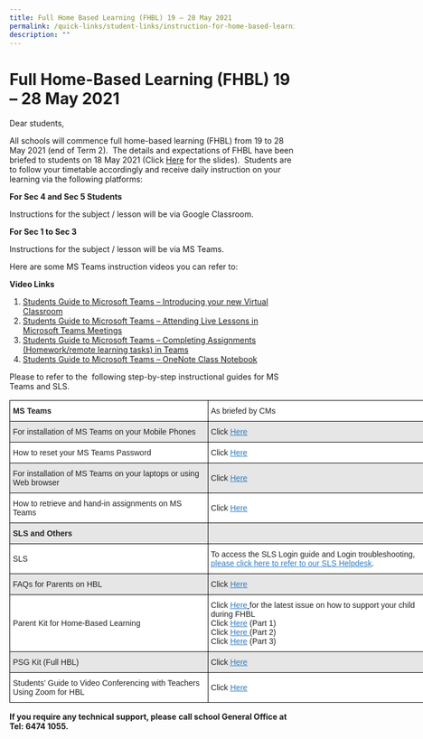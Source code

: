 ```yaml
---
title: Full Home Based Learning (FHBL) 19 – 28 May 2021
permalink: /quick-links/student-links/instruction-for-home-based-learning-hbl/
description: ""
---
```

Full Home-Based Learning (FHBL) 19 – 28 May 2021
================================================

Dear students,

All schools will commence full home-based learning (FHBL) from 19 to 28 May 2021 (end of Term 2).  The details and expectations of FHBL have been briefed to students on 18 May 2021 (Click [Here](https://www.queenstownsec.moe.edu.sg/wp-content/uploads/2021/05/Expectations-of-FHBL.pdf) for the slides).  Students are to follow your timetable accordingly and receive daily instruction on your learning via the following platforms:

**For Sec 4 and Sec 5 Students**

Instructions for the subject / lesson will be via Google Classroom.

**For Sec 1 to Sec 3**

Instructions for the subject / lesson will be via MS Teams.

Here are some MS Teams instruction videos you can refer to: 

**Video Links**

1.  [Students Guide to Microsoft Teams – Introducing your new Virtual Classroom](https://www.youtube.com/watch?v=jx36qQf_Qpk)
2.  [Students Guide to Microsoft Teams – Attending Live Lessons in Microsoft Teams Meetings](https://www.youtube.com/watch?v=fdaMa1DSwXo)
3.  [Students Guide to Microsoft Teams – Completing Assignments (Homework/remote learning tasks) in Teams](https://www.youtube.com/watch?v=ARLONxW8o4g)
4.  [Students Guide to Microsoft Teams – OneNote Class Notebook](https://www.youtube.com/watch?v=4IGQtA-_lds)

Please to refer to the  following step-by-step instructional guides for MS Teams and SLS.



<table style="border-collapse:collapse;border-spacing:0;table-layout: fixed; width: 752px" class="tg"><colgroup><col style="width: 351px"><col style="width: 401px"></colgroup><thead><tr><th style="background-color:#FFF;border-color:black;border-style:solid;border-width:1px;color:#222;font-family:Arial, sans-serif;font-size:14px;font-weight:bold;overflow:hidden;padding:10px 5px;text-align:left;vertical-align:top;word-break:normal"><span style="font-weight:bold">MS Teams</span></th><th style="background-color:#FFF;border-color:black;border-style:solid;border-width:1px;color:#222;font-family:Arial, sans-serif;font-size:14px;font-weight:normal;overflow:hidden;padding:10px 5px;text-align:left;vertical-align:middle;word-break:normal">As briefed by CMs</th></tr></thead><tbody><tr><td style="background-color:#E6E6E6;border-color:black;border-style:solid;border-width:1px;color:#222;font-family:Arial, sans-serif;font-size:14px;overflow:hidden;padding:10px 5px;text-align:left;vertical-align:middle;word-break:normal">For installation of MS Teams on your Mobile Phones</td><td style="background-color:#E6E6E6;border-color:black;border-style:solid;border-width:1px;color:#222;font-family:Arial, sans-serif;font-size:14px;overflow:hidden;padding:10px 5px;text-align:left;vertical-align:middle;word-break:normal">Click <a href="https://www.queenstownsec.moe.edu.sg/wp-content/uploads/2021/05/Instructions-for-mobile-devices-How-to-setup-MS-Teams.pdf"><span style="text-decoration:underline;color:#2F7CBF;background-color:transparent">Here</span></a></td></tr><tr><td style="background-color:#FFF;border-color:black;border-style:solid;border-width:1px;color:#222;font-family:Arial, sans-serif;font-size:14px;overflow:hidden;padding:10px 5px;text-align:left;vertical-align:middle;word-break:normal">How to reset your MS Teams Password</td><td style="background-color:#FFF;border-color:black;border-style:solid;border-width:1px;color:#222;font-family:Arial, sans-serif;font-size:14px;overflow:hidden;padding:10px 5px;text-align:left;vertical-align:middle;word-break:normal">Click <a href="https://www.queenstownsec.moe.edu.sg/wp-content/uploads/2021/05/Instructions-for-mobile-devices-How-to-reset-Password.pdf"><span style="text-decoration:underline;color:#2F7CBF;background-color:transparent">Here</span></a></td></tr><tr><td style="background-color:#E6E6E6;border-color:black;border-style:solid;border-width:1px;color:#222;font-family:Arial, sans-serif;font-size:14px;overflow:hidden;padding:10px 5px;text-align:left;vertical-align:middle;word-break:normal">For installation of MS Teams on your laptops or using Web browser</td><td style="background-color:#E6E6E6;border-color:black;border-style:solid;border-width:1px;color:#222;font-family:Arial, sans-serif;font-size:14px;overflow:hidden;padding:10px 5px;text-align:left;vertical-align:middle;word-break:normal">Click <a href="https://www.queenstownsec.moe.edu.sg/wp-content/uploads/2021/05/Installing-MS-Teams-on-your-laptops-or-using-Web-browser.pdf"><span style="text-decoration:underline;color:#2F7CBF;background-color:transparent">Here</span></a></td></tr><tr><td style="background-color:#FFF;border-color:black;border-style:solid;border-width:1px;color:#222;font-family:Arial, sans-serif;font-size:14px;overflow:hidden;padding:10px 5px;text-align:left;vertical-align:middle;word-break:normal">How to retrieve and hand-in assignments on MS Teams</td><td style="background-color:#FFF;border-color:black;border-style:solid;border-width:1px;color:#222;font-family:Arial, sans-serif;font-size:14px;overflow:hidden;padding:10px 5px;text-align:left;vertical-align:middle;word-break:normal">Click <a href="https://www.queenstownsec.moe.edu.sg/wp-content/uploads/2021/05/Submitting-Assignments-on-MS-Teams.pdf"><span style="text-decoration:underline;color:#2F7CBF;background-color:transparent">Here</span></a></td></tr><tr><td style="background-color:#E6E6E6;border-color:black;border-style:solid;border-width:1px;color:#222;font-family:Arial, sans-serif;font-size:14px;font-weight:bold;overflow:hidden;padding:10px 5px;text-align:left;vertical-align:top;word-break:normal"><span style="font-weight:bold">SLS and Others</span></td><td style="background-color:#E6E6E6;border-color:black;border-style:solid;border-width:1px;color:#222;font-family:Arial, sans-serif;font-size:14px;overflow:hidden;padding:10px 5px;text-align:left;vertical-align:middle;word-break:normal"> </td></tr><tr><td style="background-color:#FFF;border-color:black;border-style:solid;border-width:1px;color:#222;font-family:Arial, sans-serif;font-size:14px;overflow:hidden;padding:10px 5px;text-align:left;vertical-align:middle;word-break:normal">SLS </td><td style="background-color:#FFF;border-color:black;border-style:solid;border-width:1px;color:#222;font-family:Arial, sans-serif;font-size:14px;overflow:hidden;padding:10px 5px;text-align:left;vertical-align:middle;word-break:normal">To access the SLS Login guide and Login troubleshooting, <a href="https://www.queenstownsec.moe.edu.sg/student-learning-space/"><span style="text-decoration:underline;color:#2F7CBF;background-color:transparent">please click here to refer to our SLS Helpdesk</span></a>.</td></tr><tr><td style="background-color:#E6E6E6;border-color:black;border-style:solid;border-width:1px;color:#222;font-family:Arial, sans-serif;font-size:14px;overflow:hidden;padding:10px 5px;text-align:left;vertical-align:middle;word-break:normal">FAQs for Parents on HBL</td><td style="background-color:#E6E6E6;border-color:black;border-style:solid;border-width:1px;color:#222;font-family:Arial, sans-serif;font-size:14px;overflow:hidden;padding:10px 5px;text-align:left;vertical-align:middle;word-break:normal">Click <a href="https://www.queenstownsec.moe.edu.sg/wp-content/uploads/2020/04/FAQs-For-Parents.pdf"><span style="text-decoration:underline;color:#2F7CBF;background-color:transparent">Here</span></a></td></tr><tr><td style="background-color:#FFF;border-color:black;border-style:solid;border-width:1px;color:#222;font-family:Arial, sans-serif;font-size:14px;overflow:hidden;padding:10px 5px;text-align:left;vertical-align:middle;word-break:normal">Parent Kit for Home-Based Learning</td><td style="background-color:#FFF;border-color:black;border-style:solid;border-width:1px;color:#222;font-family:Arial, sans-serif;font-size:14px;overflow:hidden;padding:10px 5px;text-align:left;vertical-align:top;word-break:normal">Click <a href="https://www.queenstownsec.moe.edu.sg/wp-content/uploads/2021/05/Parent-Kit-Supporting-your-child-during-Full-HBL.pdf"><span style="text-decoration:underline;color:#2F7CBF;background-color:transparent">Here</span></a><a href="https://www.queenstownsec.moe.edu.sg/wp-content/uploads/2021/05/Parent-Kit-Supporting-your-child-during-Full-HBL.pdf"> </a> for the latest issue on how to support your child during FHBL<br>Click <a href="https://www.queenstownsec.moe.edu.sg/wp-content/uploads/2020/04/Resource-Kit-HBL.pdf"><span style="text-decoration:underline;color:#2F7CBF;background-color:transparent">Here</span></a> (Part 1)<br>Click <a href="https://www.queenstownsec.moe.edu.sg/wp-content/uploads/2020/04/Resource-Kit-HBL-Part-2.pdf"><span style="text-decoration:underline;color:#2F7CBF;background-color:transparent">Here </span></a>(Part 2)<br>Click <a href="https://www.queenstownsec.moe.edu.sg/wp-content/uploads/2020/04/Resource-Kit-HBL-Part-4.pdf"><span style="text-decoration:underline;color:#2F7CBF;background-color:transparent">Here</span></a> (Part 3)</td></tr><tr><td style="background-color:#E6E6E6;border-color:black;border-style:solid;border-width:1px;color:#222;font-family:Arial, sans-serif;font-size:14px;overflow:hidden;padding:10px 5px;text-align:left;vertical-align:middle;word-break:normal">PSG Kit (Full HBL)</td><td style="background-color:#E6E6E6;border-color:black;border-style:solid;border-width:1px;color:#222;font-family:Arial, sans-serif;font-size:14px;overflow:hidden;padding:10px 5px;text-align:left;vertical-align:middle;word-break:normal">Click <a href="https://www.queenstownsec.moe.edu.sg/wp-content/uploads/2020/04/PSG_Kit_HBL_1.pdf"><span style="text-decoration:underline;color:#2F7CBF;background-color:transparent">Here</span></a></td></tr><tr><td style="background-color:#FFF;border-color:black;border-style:solid;border-width:1px;color:#222;font-family:Arial, sans-serif;font-size:14px;overflow:hidden;padding:10px 5px;text-align:left;vertical-align:middle;word-break:normal">Students’ Guide to Video Conferencing with Teachers Using Zoom for HBL</td><td style="background-color:#FFF;border-color:black;border-style:solid;border-width:1px;color:#222;font-family:Arial, sans-serif;font-size:14px;overflow:hidden;padding:10px 5px;text-align:left;vertical-align:middle;word-break:normal">Click <a href="https://www.queenstownsec.moe.edu.sg/wp-content/uploads/2020/04/Students-Guide-to-Video-Conferencing-with-Teachers-Using-Zoom-for-HBL-MOE-ETD-Version-21-March-2020.pdf"><span style="text-decoration:underline;color:#2F7CBF;background-color:transparent">Here</span></a></td></tr></tbody></table>



**If you require any technical support, please** **call school General Office at Tel: 6474 1055.**
